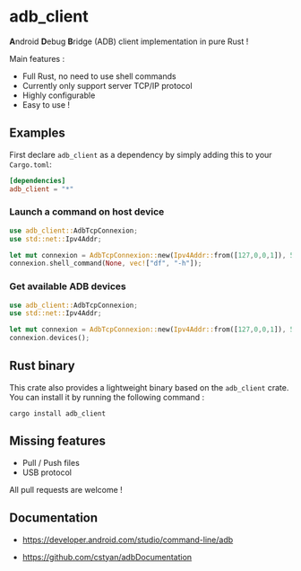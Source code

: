 # adb_client

**A**ndroid **D**ebug **B**ridge (ADB) client implementation in pure Rust !

Main features :

- Full Rust, no need to use shell commands
- Currently only support server TCP/IP protocol
- Highly configurable
- Easy to use !

## Examples

First declare `adb_client` as a dependency by simply adding this to your `Cargo.toml`:

```toml
[dependencies]
adb_client = "*"
```

### Launch a command on host device

```rust
use adb_client::AdbTcpConnexion;
use std::net::Ipv4Addr;

let mut connexion = AdbTcpConnexion::new(Ipv4Addr::from([127,0,0,1]), 5037).unwrap();
connexion.shell_command(None, vec!["df", "-h"]);
```

### Get available ADB devices

```rust
use adb_client::AdbTcpConnexion;
use std::net::Ipv4Addr;

let mut connexion = AdbTcpConnexion::new(Ipv4Addr::from([127,0,0,1]), 5037).unwrap();
connexion.devices();
```

## Rust binary

This crate also provides a lightweight binary based on the `adb_client` crate. You can install it by running the following command :

```shell
cargo install adb_client 
```

## Missing features

- Pull / Push files
- USB protocol

All pull requests are welcome !

## Documentation

- <https://developer.android.com/studio/command-line/adb>

- <https://github.com/cstyan/adbDocumentation>
